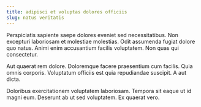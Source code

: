 ```yaml
---
title: adipisci et voluptas dolores officiis
slug: natus veritatis
---
```


Perspiciatis sapiente saepe dolores eveniet sed necessitatibus. Non excepturi laboriosam et molestiae molestias. Odit assumenda fugiat dolore quo natus. Animi enim accusantium facilis voluptatem. Non quas qui consectetur.

Aut quaerat rem dolore. Doloremque facere praesentium cum facilis. Quia omnis corporis. Voluptatum officiis est quia repudiandae suscipit. A aut dicta.

Doloribus exercitationem voluptatem laboriosam. Tempora sit eaque ut id magni eum. Deserunt ab ut sed voluptatem. Ex quaerat vero.
